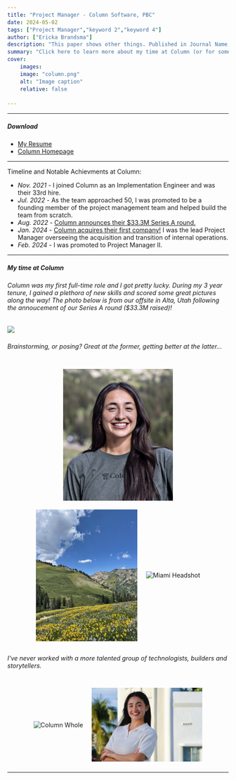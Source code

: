 ```yaml
---
title: "Project Manager - Column Software, PBC" 
date: 2024-05-02 
tags: ["Project Manager","keyword 2","keyword 4"]
author: ["Ericka Brandsma"]
description: "This paper shows other things. Published in Journal Name, 2015." 
summary: "Click here to learn more about my time at Column (or for some killer headshots)." 
cover:
    images:
    image: "column.png"
    alt: "Image caption"
    relative: false

---
```


---

##### Download

+ [My Resume](cv.pdf)
+ [Column Homepage](https://www.column.us/)


---
Timeline and Notable Achievments at Column:
+ *Nov. 2021* - I joined Column as an Implementation Engineer and was their 33rd hire. 
+ *Jul. 2022* - As the team approached 50, I was promoted to be a founding member of the project management team and helped build the team from scratch.
+ *Aug. 2022* - [Column announces their $33.3M Series A round.](https://www.axios.com/2022/08/09/exclusive-column-raises-30m-expanding-beyond-public-notice)
+ *Jan. 2024* - [Column acquires their first company!](https://www.prnewswire.com/news-releases/column-announces-acquisition-of-modulist-expanding-platform-of-local-transactions-302032353.html) I was the lead Project Manager overseeing the acquisition and transition of internal operations.
+ *Feb. 2024* - I was promoted to Project Manager II.

---
##### My time at Column 
###### Column was my first full-time role and I got pretty lucky. During my 3 year tenure, I gained a plethora of new skills and scored some great pictures along the way! The photo below is from our offsite in Alta, Utah following the annoucement of our Series A round ($33.3M raised)!
![](columnwhole.png) 
###### Brainstorming, or posing? Great at the former, getting better at the latter...
<div class="image-container">
  <img src="altaheadshot.png" alt="Column Whole" class="responsive-image">
  <img src="mountain.png" alt="Miami Headshot" class="responsive-image">
    <img src="listening.jpg" alt="Miami Headshot" class="responsive-image">
</div>

<style>
  .image-container {
    display: flex;
    justify-content: center;
    flex-wrap: wrap;
  }

  .responsive-image {
    max-width: 100%;
    height: auto;
    margin: 10px;
    max-height: 300px; /* Adjust this value to control the maximum height of the images */
  }

  @media (max-width: 767px) {
    .image-container {
      flex-direction: column;
      align-items: center;
    }

    .responsive-image {
      max-width: 80%; /* Adjust this value to control the maximum width of the images on mobile devices */
    }
  }
</style>
###### I've never worked with a more talented group of technologists, builders and storytellers. 
<div class="image-container">
  <img src="miami.jpg" alt="Column Whole" class="responsive-image">
  <img src="miamiheadshot.jpg" alt="Miami Headshot" class="responsive-image">
</div>

<style>
  .image-container {
    display: flex;
    justify-content: center;
    align-items: center;
  }

  .responsive-image {
    max-width: 50%;
    height: auto;
    margin: 10px;
    max-height: 300px; /* Adjust this value to control the maximum height of the images */
  }

  @media (max-width: 767px) {
    .responsive-image {
      max-width: 80%; /* Adjust this value to control the maximum width of the images on mobile devices */
    }
  }
</style>


---
